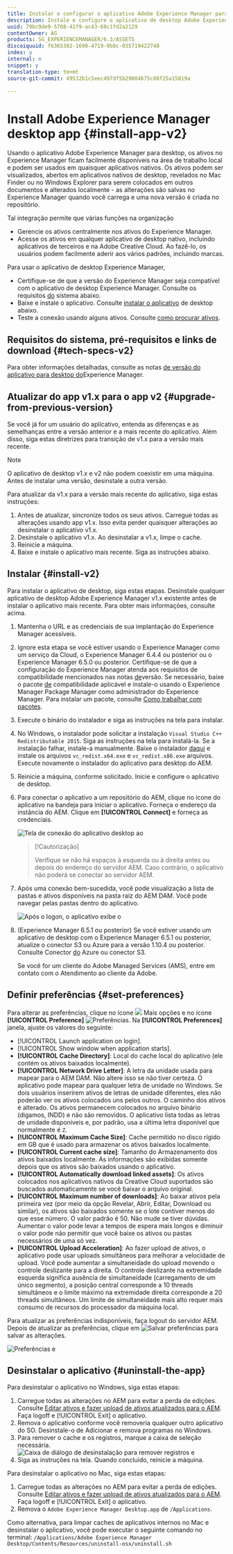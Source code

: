 ```yaml
---
title: Instalar e configurar o aplicativo Adobe Experience Manager para desktop
description: Instale e configure o aplicativo de desktop Adobe Experience Manager para trabalhar com os servidores de ativos Adobe Experience Manager e baixe os ativos em seu sistema de arquivos local.
uuid: 79bc9de9-5708-41f9-ac43-68c1fd2a2129
contentOwner: AG
products: SG_EXPERIENCEMANAGER/6.3/ASSETS
discoiquuid: f6365302-1690-4719-9b8c-035719422740
index: y
internal: n
snippet: y
translation-type: tm+mt
source-git-commit: 49532b1c5eec497df5b29084675c08f25a15819a

---
```



# Install Adobe Experience Manager desktop app {#install-app-v2}

Usando o aplicativo Adobe Experience Manager para desktop, os ativos no Experience Manager ficam facilmente disponíveis na área de trabalho local e podem ser usados em quaisquer aplicativos nativos. Os ativos podem ser visualizados, abertos em aplicativos nativos de desktop, revelados no Mac Finder ou no Windows Explorer para serem colocados em outros documentos e alterados localmente - as alterações são salvas no Experience Manager quando você carrega e uma nova versão é criada no repositório.

Tal integração permite que várias funções na organização

* Gerencie os ativos centralmente nos ativos do Experience Manager.
* Acesse os ativos em qualquer aplicativo de desktop nativo, incluindo aplicativos de terceiros e na Adobe Creative Cloud. Ao fazê-lo, os usuários podem facilmente aderir aos vários padrões, incluindo marcas.

Para usar o aplicativo de desktop Experience Manager,

* Certifique-se de que a versão do Experience Manager seja compatível com o aplicativo de desktop Experience Manager. Consulte os requisitos [do](release-notes.md#system-requirements-and-prerequisites-v2) sistema abaixo.
* Baixe e instale o aplicativo. Consulte [instalar o aplicativo](#install-v2) de desktop abaixo.
* Teste a conexão usando alguns ativos. Consulte [como procurar ativos](using.md#browse-search-preview-assets).

## Requisitos do sistema, pré-requisitos e links de download {#tech-specs-v2}

Para obter informações detalhadas, consulte as notas [de versão do aplicativo para desktop do](release-notes.md)Experience Manager.

## Atualizar do app v1.x para o app v2 {#upgrade-from-previous-version}

Se você já for um usuário do aplicativo, entenda as diferenças e as semelhanças entre a versão anterior e a mais recente do aplicativo. Além disso, siga estas diretrizes para transição de v1.x para a versão mais recente.

>[!NOTE]
>
>O aplicativo de desktop v1.x e v2 não podem coexistir em uma máquina. Antes de instalar uma versão, desinstale a outra versão.

Para atualizar da v1.x para a versão mais recente do aplicativo, siga estas instruções:

1. Antes de atualizar, sincronize todos os seus ativos. Carregue todas as alterações usando app v1.x. Isso evita perder quaisquer alterações ao desinstalar o aplicativo v1.x.
1. Desinstale o aplicativo v1.x. Ao desinstalar a v1.x, limpe o cache.
1. Reinicie a máquina.
1. Baixe e instale o aplicativo mais recente. Siga as instruções abaixo.

## Instalar {#install-v2}

Para instalar o aplicativo de desktop, siga estas etapas. Desinstale qualquer aplicativo de desktop Adobe Experience Manager v1.x existente antes de instalar o aplicativo mais recente. Para obter mais informações, consulte acima.

1. Mantenha o URL e as credenciais de sua implantação do Experience Manager acessíveis.
1. Ignore esta etapa se você estiver usando o Experience Manager como um serviço da Cloud, o Experience Manager 6.4.4 ou posterior ou o Experience Manager 6.5.0 ou posterior. Certifique-se de que a configuração do Experience Manager atenda aos requisitos de compatibilidade mencionados nas notas [de](release-notes.md)versão. Se necessário, baixe o pacote [de](https://www.adobeaemcloud.com/content/marketplace/marketplaceProxy.html?packagePath=/content/companies/public/adobe/packages/cq640/featurepack/adobe-asset-link-support) compatibilidade aplicável e instale-o usando o Experience Manager Package Manager como administrador do Experience Manager. Para instalar um pacote, consulte [Como trabalhar com pacotes](https://helpx.adobe.com/experience-manager/6-5/sites/administering/using/package-manager.html).
1. Execute o binário do instalador e siga as instruções na tela para instalar.
1. No Windows, o instalador pode solicitar a instalação `Visual Studio C++ Redistributable 2015`. Siga as instruções na tela para instalá-la. Se a instalação falhar, instale-a manualmente. Baixe o instalador [daqui](https://www.microsoft.com/en-us/download/details.aspx?id=52685) e instale os arquivos `vc_redist.x64.exe` e `vc_redist.x86.exe` arquivos. Execute novamente o instalador do aplicativo para desktop do AEM.
1. Reinicie a máquina, conforme solicitado. Inicie e configure o aplicativo de desktop.
1. Para conectar o aplicativo a um repositório do AEM, clique no ícone do aplicativo na bandeja para iniciar o aplicativo. Forneça o endereço da instância do AEM. Clique em **[!UICONTROL Connect]** e forneça as credenciais.

   ![Tela de conexão do aplicativo desktop ao](assets/connect_da2.png "endereço do servidor de entradaTela de conexão ao endereço do servidor de entrada")

   >[!Cautorização]
   >
   >Verifique se não há espaços à esquerda ou à direita antes ou depois do endereço do servidor AEM. Caso contrário, o aplicativo não poderá se conectar ao servidor AEM.

1. Após uma conexão bem-sucedida, você pode visualização a lista de pastas e ativos disponíveis na pasta raiz do AEM DAM. Você pode navegar pelas pastas dentro do aplicativo.

   ![Após o logon, o aplicativo exibe o](assets/firstview_da2.png "conteúdo do DAM. Após o logon, o aplicativo exibe o conteúdo do DAM")

1. (Experience Manager 6.5.1 ou posterior) Se você estiver usando um aplicativo de desktop com o Experience Manager 6.5.1 ou posterior, atualize o conector S3 ou Azure para a versão 1.10.4 ou posterior. Consulte Conector [do](https://helpx.adobe.com/experience-manager/6-5/sites/deploying/using/data-store-config.html#AzureDataStore) Azure ou conector [](https://helpx.adobe.com/experience-manager/6-5/sites/deploying/using/data-store-config.html#AmazonS3DataStore)S3.

   Se você for um cliente do Adobe Managed Services (AMS), entre em contato com o Atendimento ao cliente da Adobe.

## Definir preferências {#set-preferences}

Para alterar as preferências, clique no ícone ![](assets/do-not-localize/more_options_da2.png) Mais opções e no ícone **[!UICONTROL Preference]** ![Preferências](assets/do-not-localize/preferences_icon_da2.png). Na **[!UICONTROL Preferences]** janela, ajuste os valores do seguinte:

* [!UICONTROL Launch application on login].
* [!UICONTROL Show window when application starts].
* **[!UICONTROL Cache Directory]**: Local do cache local do aplicativo (ele contém os ativos baixados localmente).
* **[!UICONTROL Network Drive Letter]**: A letra da unidade usada para mapear para o AEM DAM. Não altere isso se não tiver certeza. O aplicativo pode mapear para qualquer letra de unidade no Windows. Se dois usuários inserirem ativos de letras de unidade diferentes, eles não poderão ver os ativos colocados uns pelos outros. O caminho dos ativos é alterado. Os ativos permanecem colocados no arquivo binário (digamos, INDD) e não são removidos. O aplicativo lista todas as letras de unidade disponíveis e, por padrão, usa a última letra disponível que normalmente é `Z`.
* **[!UICONTROL Maximum Cache Size]**: Cache permitido no disco rígido em GB que é usado para armazenar os ativos baixados localmente.
* **[!UICONTROL Current cache size]**: Tamanho do Armazenamento dos ativos baixados localmente. As informações são exibidas somente depois que os ativos são baixados usando o aplicativo.
* **[!UICONTROL Automatically download linked assets]**: Os ativos colocados nos aplicativos nativos da Creative Cloud suportados são buscados automaticamente se você baixar o arquivo original.
* **[!UICONTROL Maximum number of downloads]**: Ao baixar ativos pela primeira vez (por meio da opção Revelar, Abrir, Editar, Download ou similar), os ativos são baixados somente se o lote contiver menos do que esse número. O valor padrão é 50. Não mude se tiver dúvidas. Aumentar o valor pode levar a tempos de espera mais longos e diminuir o valor pode não permitir que você baixe os ativos ou pastas necessários de uma só vez.
* **[!UICONTROL Upload Acceleration]**: Ao fazer upload de ativos, o aplicativo pode usar uploads simultâneos para melhorar a velocidade de upload. Você pode aumentar a simultaneidade do upload movendo o controle deslizante para a direita. O controle deslizante na extremidade esquerda significa ausência de simultaneidade (carregamento de um único segmento), a posição central corresponde a 10 threads simultâneos e o limite máximo na extremidade direita corresponde a 20 threads simultâneos. Um limite de simultaneidade mais alto requer mais consumo de recursos do processador da máquina local.

Para atualizar as preferências indisponíveis, faça logout do servidor AEM. Depois de atualizar as preferências, clique em ![Salvar preferências](assets/do-not-localize/save_preferences_da2.png) para salvar as alterações.

![Preferências e](assets/preferences_da2.png "configurações do aplicativo para desktop AEM Preferências do aplicativo para desktop")

## Desinstalar o aplicativo {#uninstall-the-app}

Para desinstalar o aplicativo no Windows, siga estas etapas:

1. Carregue todas as alterações no AEM para evitar a perda de edições. Consulte [Editar ativos e fazer upload de ativos atualizados para o AEM](using.md#edit-assets-upload-updated-assets). Faça logoff e [!UICONTROL Exit] o aplicativo.
1. Remova o aplicativo conforme você removeria qualquer outro aplicativo do SO. Desinstale-o de Adicionar e remova programas no Windows.
1. Para remover o cache e os registros, marque a caixa de seleção necessária.
   ![Caixa de diálogo de desinstalação para remover registros e](assets/uninstall_da2.png "cacheCaixa de diálogo de desinstalação para remover registros e cache")
1. Siga as instruções na tela. Quando concluído, reinicie a máquina.

Para desinstalar o aplicativo no Mac, siga estas etapas:

1. Carregue todas as alterações no AEM para evitar a perda de edições. Consulte [Editar ativos e fazer upload de ativos atualizados para o AEM](using.md#edit-assets-upload-updated-assets). Faça logoff e [!UICONTROL Exit] o aplicativo.
1. Remova o `Adobe Experience Manager Desktop.app` de `/Applications`.

Como alternativa, para limpar caches de aplicativos internos no Mac e desinstalar o aplicativo, você pode executar o seguinte comando no terminal:
`/Applications/Adobe Experience Manager Desktop/Contents/Resources/uninstall-osx/uninstall.sh`
